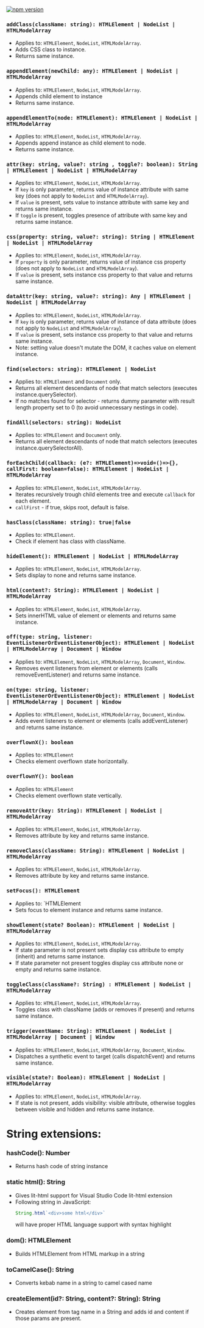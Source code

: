 [![npm version](https://badge.fury.io/js/ihjs.svg)](https://badge.fury.io/js/ihjs)


### `addClass(className: string): HTMLElement | NodeList | HTMLModelArray`
- Applies to: `HTMLElement`, `NodeList`, `HTMLModelArray`.
- Adds CSS class to instance.
- Returns same instance.


### `appendElement(newChild: any): HTMLElement | NodeList | HTMLModelArray`
- Applies to: `HTMLElement`, `NodeList`, `HTMLModelArray`.
- Appends child element to instance
- Returns same instance.


### `appendElementTo(node: HTMLElement): HTMLElement | NodeList | HTMLModelArray`
- Applies to: `HTMLElement`, `NodeList`, `HTMLModelArray`.
- Appends append instance as child element to node.
- Returns same instance.


### `attr(key: string, value?: string , toggle?: boolean): String | HTMLElement | NodeList | HTMLModelArray`
- Applies to: `HTMLElement`, `NodeList`, `HTMLModelArray`.
- If `key` is only parameter, returns value of instance attribute with same key (does not apply to `NodeList` and `HTMLModelArray`).
- If `value` is present, sets value to instance attribute with same key and returns same instance.
- If `toggle` is present, toggles presence of attribute with same key and returns same instance.


### `css(property: string, value?: string): String | HTMLElement | NodeList | HTMLModelArray`
- Applies to: `HTMLElement`, `NodeList`, `HTMLModelArray`.
- If `property` is only parameter, returns value of instance css property (does not apply to `NodeList` and `HTMLModelArray`).
- If `value` is present, sets instance css property to that value and returns same instance.


### `dataAttr(key: string, value?: string): Any | HTMLElement | NodeList | HTMLModelArray`
- Applies to: `HTMLElement`, `NodeList`, `HTMLModelArray`.
- If `key` is only parameter, returns value of instance of data attribute (does not apply to `NodeList` and `HTMLModelArray`).
- If `value` is present, sets instance css property to that value and returns same instance.
- Note: setting value doesn't mutate the DOM, it caches value on element instance.


### `find(selectors: string): HTMLElement | NodeList`
- Applies to: `HTMLElement` and `Document` only.
- Returns all element descendants of node that match selectors (executes instance.querySelector).
- If no matches found for selector - returns dummy parameter with result length property set to 0 (to avoid unnecessary nestings in code).


### `findAll(selectors: string): NodeList`
- Applies to: `HTMLElement` and `Document` only.
- Returns all element descendants of node that match selectors (executes instance.querySelectorAll).


### `forEachChild(callback: (e?: HTMLElement)=>void=()=>{}, callFirst: boolean=false): HTMLElement | NodeList | HTMLModelArray`
- Applies to: `HTMLElement`, `NodeList`, `HTMLModelArray`.
- Iterates recursively trough child elements tree and execute `callback` for each element.
- `callFirst` - if true, skips root, default is false.


### `hasClass(className: string): true|false`
- Applies to: `HTMLElement`.
- Check if element has class with className.


### `hideElement(): HTMLElement | NodeList | HTMLModelArray`
- Applies to: `HTMLElement`, `NodeList`, `HTMLModelArray`.
- Sets display to none and returns same instance.


### `html(content?: String): HTMLElement | NodeList | HTMLModelArray`
- Applies to: `HTMLElement`, `NodeList`, `HTMLModelArray`.
- Sets innerHTML value of element or elements and returns same instance.


### `off(type: string, listener: EventListenerOrEventListenerObject): HTMLElement | NodeList | HTMLModelArray | Document | Window`
- Applies to: `HTMLElement`, `NodeList`, `HTMLModelArray`, `Document`, `Window`.
- Removes event listeners from element or elements (calls removeEventListener) and returns same instance.


### `on(type: string, listener: EventListenerOrEventListenerObject): HTMLElement | NodeList | HTMLModelArray | Document | Window`
- Applies to: `HTMLElement`, `NodeList`, `HTMLModelArray`, `Document`, `Window`.
- Adds event listeners to element or elements (calls addEventListener) and returns same instance.


### `overflownX(): boolean`
- Applies to: `HTMLElement`
- Checks element overflown state horizontally.


### `overflownY(): boolean`
- Applies to: `HTMLElement`
- Checks element overflown state vertically.


### `removeAttr(key: String): HTMLElement | NodeList | HTMLModelArray`
- Applies to: `HTMLElement`, `NodeList`, `HTMLModelArray`.
- Removes attribute by key and returns same instance.


### `removeClass(className: String): HTMLElement | NodeList | HTMLModelArray`
- Applies to: `HTMLElement`, `NodeList`, `HTMLModelArray`.
- Removes attribute by key and returns same instance.


### `setFocus(): HTMLElement`
- Applies to: `HTMLElement
- Sets focus to element instance and returns same instance.


### `showElement(state? Boolean): HTMLElement | NodeList | HTMLModelArray`
- Applies to: `HTMLElement`, `NodeList`, `HTMLModelArray`.
- If state parameter is not present sets display css attribute to empty (inherit) and returns same instance.
- If state parameter not present toggles display css attribute none or empty and returns same instance.


### `toggleClass(className?: String) : HTMLElement | NodeList | HTMLModelArray`
- Applies to: `HTMLElement`, `NodeList`, `HTMLModelArray`.
- Toggles class with className (adds or removes if present) and returns same instance.


### `trigger(eventName: String): HTMLElement | NodeList | HTMLModelArray | Document | Window`
- Applies to: `HTMLElement`, `NodeList`, `HTMLModelArray`, `Document`, `Window`.
- Dispatches a synthetic event to target (calls dispatchEvent) and returns same instance.


### `visible(state?: Boolean): HTMLElement | NodeList | HTMLModelArray`
- Applies to: `HTMLElement`, `NodeList`, `HTMLModelArray`.
- If state is not present, adds visibility: visible attribute, otherwise toggles between visible and hidden and returns same instance.


# String extensions:

### hashCode(): Number
- Returns hash code of string instance

### static html(): String
- Gives lit-html support for Visual Studio Code lit-html extension
- Following string in JavaScript:
  ```JavaScript 
  String.html`<div>some html</div>`
  ```
    will have proper HTML language support with syntax highlight


### dom(): HTMLElement
- Builds HTMLElement from HTML markup in a string

### toCamelCase(): String
- Converts kebab name in a string to camel cased name

### createElement(id?: String, content?: String): String
- Creates element from tag name in a String and adds id and content if those params are present.

